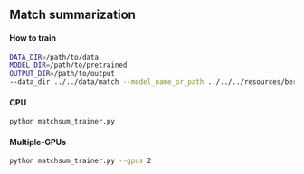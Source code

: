 ## Match summarization

#### How to train
```bash
DATA_DIR=/path/to/data
MODEL_DIR=/path/to/pretrained
OUTPUT_DIR=/path/to/output
--data_dir ../../data/match --model_name_or_path ../../../resources/bert-kt-large --gpus 2
```

#### CPU
```bash
python matchsum_trainer.py
```

#### Multiple-GPUs
```bash
python matchsum_trainer.py --gpus 2
```
